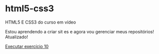 # html5-css3
 HTML5 E CSS3 do curso em vídeo

 Estou aprendendo a criar sit  es e agora vou gerenciar meus repositórios! <br/>
 Atualizado!

<a href="https://danifaleta.github.io/html5-css3/módulo2/index10.html"> Executar exercício 10<a>